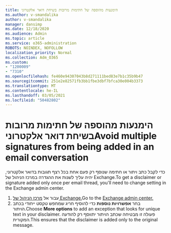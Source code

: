 ```yaml
---
title: הימנעות מהוספה של חתימות מרובות בשיחת דואר אלקטרוני
ms.author: v-smandalika
author: v-smandalika
manager: dansimp
ms.date: 12/18/2020
ms.audience: Admin
ms.topic: article
ms.service: o365-administration
ROBOTS: NOINDEX, NOFOLLOW
localization_priority: Normal
ms.collection: Adm_O365
ms.custom:
- "1200009"
- "7310"
ms.openlocfilehash: fe460e94307043b8d271111bed83e7b1c35b9b47
ms.sourcegitcommit: 251e2e82571fb3bb1fbe3dbf7bfca30e004b3373
ms.translationtype: MT
ms.contentlocale: he-IL
ms.lasthandoff: 03/05/2021
ms.locfileid: "50482802"
---
```

# <a name="avoid-multiple-signatures-from-being-added-in-an-email-conversation"></a><span data-ttu-id="ca258-102">הימנעות מהוספה של חתימות מרובות בשיחת דואר אלקטרוני</span><span class="sxs-lookup"><span data-stu-id="ca258-102">Avoid multiple signatures from being added in an email conversation</span></span>

<span data-ttu-id="ca258-103">כדי לקבל כתב ויתור או חתימה שנוסף רק פעם אחת בכל רצף תגובות בדואר אלקטרוני, יהיה עליך לשנות את ההגדרה במרכז הניהול של Exchange.</span><span class="sxs-lookup"><span data-stu-id="ca258-103">To get a disclaimer or signature added only once per email thread, you'll need to change setting in the Exchange admin center.</span></span>

1. <span data-ttu-id="ca258-104">עבור אל [מרכז הניהול של Exchange.](https://go.microsoft.com/fwlink/p/?linkid=2059104)</span><span class="sxs-lookup"><span data-stu-id="ca258-104">Go to the [Exchange admin center.](https://go.microsoft.com/fwlink/p/?linkid=2059104)</span></span>
2. <span data-ttu-id="ca258-105">בחר **אפשרויות נוספות** כדי להוסיף חריג שמחפש טקסט ייחודי בכתב הויתור.</span><span class="sxs-lookup"><span data-stu-id="ca258-105">Choose **More options** to add an exception that looks for unique text in your disclaimer.</span></span> <span data-ttu-id="ca258-106">פעולה זו מבטיחה שכתב הויתור יתווסף רק להודעה המקורית.</span><span class="sxs-lookup"><span data-stu-id="ca258-106">This ensures that the disclaimer is added only to the original message.</span></span>

